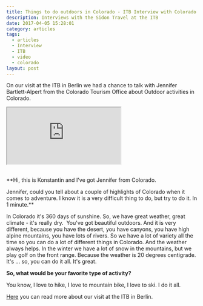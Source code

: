 ```yaml
---
title: Things to do outdoors in Colorado - ITB Interview with Colorado Tourism Office
description: Interviews with the Sidon Travel at the ITB
date: 2017-04-05 15:28:01
category: articles
tags:
  - articles
  - Interview
  - ITB
  - video
  - colorado
layout: post
---
```

On our visit at the ITB in Berlin we had a chance to talk with Jennifer Bartlett-Alpert from the Colorado Tourism Office about Outdoor activities in Colorado.

<div class="embed-responsive embed-responsive-16by9">
  <iframe class="embed-responsive-item" src="https://www.youtube.com/embed/JOoGl6bLHcI"></iframe>
</div>
<br>
<!--more-->

**Hi, this is Konstantin and I've got Jennifer from Colorado.

Jennifer, could you tell about a couple of highlights of Colorado when it comes to adventure. I know it is a very difficult thing to do, but try to do it. In 1 minute.**

In Colorado it's 360 days of sunshine. So, we have great weather, great climate - it's really dry.  You've got beautiful outdoors. And it is very different, because you have the desert, you have canyons, you have high alpine mountains, you have lots of rivers. So we have a lot of variety all the time so you can do a lot of different things in Colorado. And the weather always helps. In the winter we have a lot of snow in the mountains, but we play golf on the front range. Because the weather is 20 degrees centigrade. It's ... so, you can do it all. It's great.

**So, what would be your favorite type of activity?**

You know, I love to hike, I love to mountain bike, I love to ski. I do it all.

<a href="http://www.hikeventures.com/ITB-2017/">Here</a> you can read more about our visit at the ITB in Berlin.
